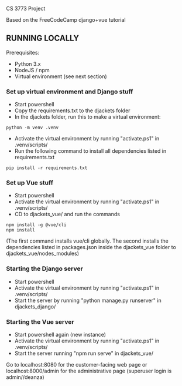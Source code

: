 CS 3773 Project

Based on the FreeCodeCamp django+vue tutorial

## RUNNING LOCALLY ##

Prerequisites:
- Python 3.x
- NodeJS / npm
- Virtual environment (see next section)

### Set up virtual environment and Django stuff ###
- Start powershell
- Copy the requirements.txt to the djackets folder
- In the djackets folder, run this to make a virtual environment:
```
python -m venv .venv
```
- Activate the virtual environment by running "activate.ps1" in .venv/scripts/ 
- Run the following command to install all dependencies listed in requirements.txt
```
pip install -r requirements.txt
```

### Set up Vue stuff ###
- Start powershell
- Activate the virtual environment by running "activate.ps1" in .venv/scripts/
- CD to djackets_vue/ and run the commands
```
npm install -g @vue/cli
npm install
```
(The first command installs vue/cli globally. The second installs the dependencies listed in packages.json inside the djackets_vue folder to djackets_vue/nodes_modules)

### Starting the Django server ###
- Start powershell
- Activate the virtual environment by running "activate.ps1" in .venv/scripts/ 
- Start the server by running "python manage.py runserver" in djackets_django/

### Starting the Vue server ###
- Start powershell again (new instance)
- Activate the virtual environment by running "activate.ps1" in .venv/scripts/
- Start the server running "npm run serve" in djackets_vue/

Go to localhost:8080 for the customer-facing web page or localhost:8000/admin for the administrative page (superuser login is admin//deanza)
